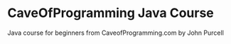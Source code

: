 # CaveOfProgramming Java Course
Java course for beginners from CaveofProgramming.com by John Purcell
